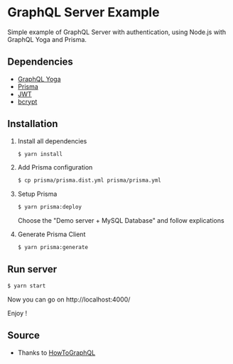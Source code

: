 # GraphQL Server Example

Simple example of GraphQL Server with authentication, using Node.js with GraphQL Yoga and Prisma. 

## Dependencies

* [GraphQL Yoga](https://github.com/prisma-labs/graphql-yoga)
* [Prisma](https://www.prisma.io/)
* [JWT](https://github.com/auth0/node-jsonwebtoken#readme)
* [bcrypt](https://github.com/kelektiv/node.bcrypt.js#readme)

## Installation

1. Install all dependencies

    ```bash
    $ yarn install
    ```

1. Add Prisma configuration

    ```bash
    $ cp prisma/prisma.dist.yml prisma/prisma.yml
    ```

1. Setup Prisma

    ```bash
    $ yarn prisma:deploy
    ```
   
   Choose the "Demo server + MySQL Database" and follow explications

1. Generate Prisma Client

    ```bash
    $ yarn prisma:generate
    ```

## Run server

```bash
$ yarn start
```

Now you can go on http://localhost:4000/

Enjoy !

## Source

* Thanks to [HowToGraphQL](https://www.howtographql.com/)
